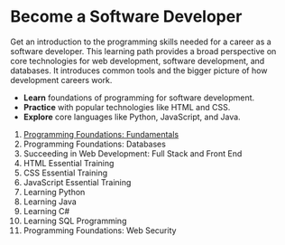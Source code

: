 # Become a Software Developer
Get an introduction to the programming skills needed for a career as a software developer. This learning path provides a broad perspective on core technologies for web development, software development, and databases. It introduces common tools and the bigger picture of how development careers work.

- **Learn** foundations of programming for software development.
- **Practice** with popular technologies like HTML and CSS.
- **Explore** core languages like Python, JavaScript, and Java.

1. [Programming Foundations: Fundamentals](https://github.com/augustine0890/Become-a-Software-Developer/blob/master/Fundamentals/README.md)
2. Programming Foundations: Databases
3. Succeeding in Web Development: Full Stack and Front End
4. HTML Essential Training
5. CSS Essential Training
6. JavaScript Essential Training
7. Learning Python
8. Learning Java
9. Learning C#
10. Learning SQL Programming
11. Programming Foundations: Web Security

